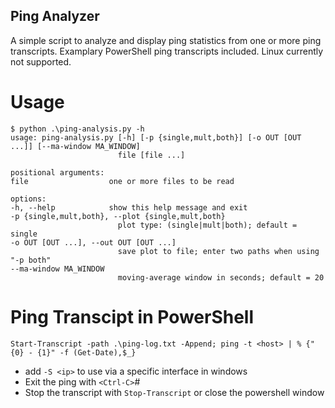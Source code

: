 ## Ping Analyzer
A simple script to analyze and display ping statistics from one or more ping transcripts. Examplary PowerShell ping transcripts included. Linux currently not supported. 

# Usage
    $ python .\ping-analysis.py -h
    usage: ping-analysis.py [-h] [-p {single,mult,both}] [-o OUT [OUT ...]] [--ma-window MA_WINDOW]
                            file [file ...]

    positional arguments:
    file                  one or more files to be read

    options:
    -h, --help            show this help message and exit
    -p {single,mult,both}, --plot {single,mult,both}
                            plot type: (single|mult|both); default = single
    -o OUT [OUT ...], --out OUT [OUT ...]
                            save plot to file; enter two paths when using "-p both"
    --ma-window MA_WINDOW
                            moving-average window in seconds; default = 20


# Ping Transcipt in PowerShell
    Start-Transcript -path .\ping-log.txt -Append; ping -t <host> | % {"{0} - {1}" -f (Get-Date),$_}

- add `-S <ip>` to use via a specific interface in windows
- Exit the ping with `<Ctrl-C>`#
- Stop the transcript with `Stop-Transcript` or close the powershell window
